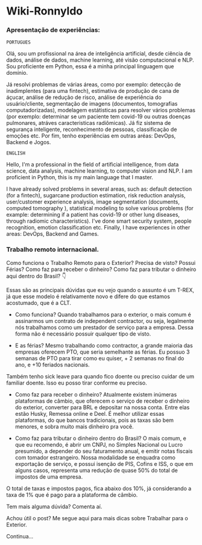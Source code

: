 # Wiki-Ronnyldo

### Apresentação de experiências:


`PORTUGUES`

Olá, sou um profissional na área de inteligência artificial, desde ciência de dados, análise de dados, machine learning, até visão computacional e NLP.
Sou proficiente em Python, essa é a minha principal linguagem que domínio.

Já resolvi problemas de várias áreas, como por exemplo: detecção de inadimplentes (para uma fintech), estimativa de produção de cana de áçucar, análise de redução de risco, análise de experiência do usuário/cliente, segmentação de imagens (documentos, tomografias computadorizadas), modelagem estátisticas para resolver vários problemas (por exemplo: determinar se um paciente tem covid-19 ou outras doenças pulmonares, atráves caracteristicas radiômicas). Já fiz sistema de segurança inteligente, reconhecimento de pessoas, classificação de emoções etc. Por fim, tenho experiências em outras aréas: DevOps, Backend e Jogos.

`ENGLISH`

Hello, I'm a professional in the field of artificial intelligence, from data science, data analysis, machine learning, to computer vision and NLP. I am proficient in Python, this is my main language that I master.

I have already solved problems in several areas, such as: default detection (for a fintech), sugarcane production estimation, risk reduction analysis, user/customer experience analysis, image segmentation (documents, computed tomography ), statistical modeling to solve various problems (for example: determining if a patient has covid-19 or other lung diseases, through radiomic characteristics). I've done smart security system, people recognition, emotion classification etc. Finally, I have experiences in other areas: DevOps, Backend and Games.

### Trabalho remoto internacional.

Como funciona o Trabalho Remoto para o Exterior? Precisa de visto? Possui Férias? Como faz para receber o dinheiro? Como faz para tributar o dinheiro aqui dentro do Brasil? 👇

Essas são as principais dúvidas que eu vejo quando o assunto é um T-REX, já que esse modelo é relativamente novo e difere do que estamos acostumado, que é a CLT.

- Como funciona?
Quando trabalhamos para o exterior, o mais comum é assinarmos um contrato de independent contractor, ou seja, legalmente nós trabalhamos como um prestador de serviço para a empresa. Dessa forma não é necessário possuir qualquer tipo de visto.

- E as férias?
Mesmo trabalhando como contractor, a grande maioria das empresas oferecem PTO, que seria semelhante as férias. Eu possuo 3 semanas de PTO para tirar como eu quiser, + 2 semanas no final do ano, e +10 feriados nacionais.

Também tenho sick leave para quando fico doente ou preciso cuidar de um familiar doente. Isso eu posso tirar conforme eu preciso.

- Como faz para receber o dinheiro?
Atualmente existem inúmeras plataformas de câmbio, que oferecem o serviço de receber o dinheiro do exterior, converter para BRL e depositar na nossa conta. Entre elas estão Husky, Remessa online e Deel. É melhor utilizar essas plataformas, do que bancos tradicionais, pois as taxas são bem menores, e sobra muito mais dinheiro pra você.

- Como faz para tributar o dinheiro dentro do Brasil?
O mais comum, e que eu recomendo, é abrir um CNPJ, no Simples Nacional ou Lucro presumido, a depender do seu faturamento anual, e emitir notas fiscais com tomador estrangeiro.
Nossa modalidade se enquadra como exportação de serviço, e possui isenção de PIS, Cofins e ISS, o que em alguns casos, representa uma redução de quase 50% do total de impostos de uma empresa.

O total de taxas e impostos pagos, fica abaixo dos 10%, já considerando a taxa de 1% que é pago para a plataforma de câmbio.

Tem mais alguma dúvida? Comenta aí.

Achou útil o post? Me segue aqui para mais dicas sobre Trabalhar para o Exterior.

Continua...

